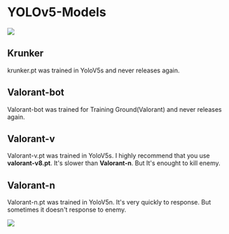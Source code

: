 # YOLOv5-Models

[![](https://c.tenor.com/T-WPIxw94EgAAAAC/jumping-jett-jett.gif)](https://youtube.com)


## Krunker
krunker.pt was trained in YoloV5s and never releases again.

## Valorant-bot
Valorant-bot was trained for Training Ground(Valorant) and never releases again.

## Valorant-v
Valorant-v.pt was trained in YoloV5s.
I highly recommend that you use **valorant-v8.pt**.
It's slower than **Valorant-n**. But It's enought to kill enemy.

## Valorant-n
Valorant-n.pt was trained in YoloV5n.
It's very quickly to response. But sometimes it doesn't response to enemy.

[![](https://c.tenor.com/l78fTWemEpwAAAAC/wide-jett-walking.gif)](https://youtube.com)
